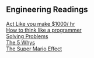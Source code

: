 ## Engineering Readings

[Act Like you make $1000/ hr](https://anthony-moore.medium.com/pretend-your-time-is-worth-1-000-hour-and-youll-become-100x-more-productive-6ab2302b8e8c)<br>
[How to think like a programmer](https://medium.freecodecamp.org/how-to-think-like-a-programmer-lessons-in-problem-solving-d1d8bf1de7d2)<br>
[Solving Problems](https://simpleprogrammer.com/solving-problems-breaking-it-down/)<br>
[The 5 Whys](https://www.mindtools.com/pages/article/newTMC_5W.htm)<br>
[The Super Mario Effect](https://www.youtube.com/watch?v=9vJRopau0g0)<br>
